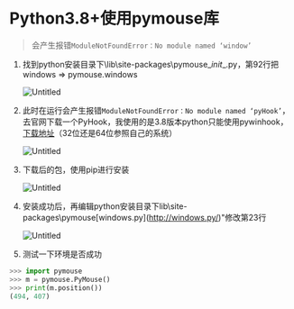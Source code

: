 # Python3.8+使用pymouse库

> 会产生报错`ModuleNotFoundError：No module named ‘window’`
> 
1. 找到python安装目录下\lib\site-packages\pymouse_*init*_.py，第92行把windows => pymouse.windows
    
    ![Untitled](Python3%208+%E4%BD%BF%E7%94%A8pymouse%E5%BA%93%20eaf60d0e02374694b95b241c59f18897/Untitled.png)
    
2. 此时在运行会产生报错`ModuleNotFoundError：No module named ‘pyHook’`，去官网下载一个PyHook，我使用的是3.8版本python只能使用pywinhook，[下载地址](https://www.lfd.uci.edu/~gohlke/pythonlibs/#pywinhook)（32位还是64位参照自己的系统）
    
    ![Untitled](Python3%208+%E4%BD%BF%E7%94%A8pymouse%E5%BA%93%20eaf60d0e02374694b95b241c59f18897/Untitled%201.png)
    
3. 下载后的包，使用pip进行安装
    
    ![Untitled](Python3%208+%E4%BD%BF%E7%94%A8pymouse%E5%BA%93%20eaf60d0e02374694b95b241c59f18897/Untitled%202.png)
    
4. 安装成功后，再编辑python安装目录下lib\site-packages\pymouse\[windows.py](http://windows.py/)"修改第23行
    
    ![Untitled](Python3%208+%E4%BD%BF%E7%94%A8pymouse%E5%BA%93%20eaf60d0e02374694b95b241c59f18897/Untitled%203.png)
    
5. 测试一下环境是否成功

```python
>>> import pymouse
>>> m = pymouse.PyMouse()
>>> print(m.position())
(494, 407)
```